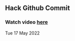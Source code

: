 
 ## Hack Github Commit 
 ### Watch video <a href="https://www.youtube.com">here</a> 
 Tue 17 May 2022 
